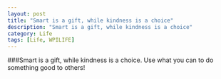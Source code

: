 ```yaml
---
layout: post
title: "Smart is a gift, while kindness is a choice"
description: "Smart is a gift, while kindness is a choice"
category: Life
tags: [Life, WPILIFE]
---
```

###Smart is a gift, while kindness is a choice. 
Use what you can to do something good to others!